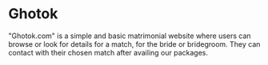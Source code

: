# Ghotok

"Ghotok.com" is a simple and basic matrimonial website where users can browse or look for details for a match, for the bride or bridegroom. They can contact with their chosen match after availing our packages. 

